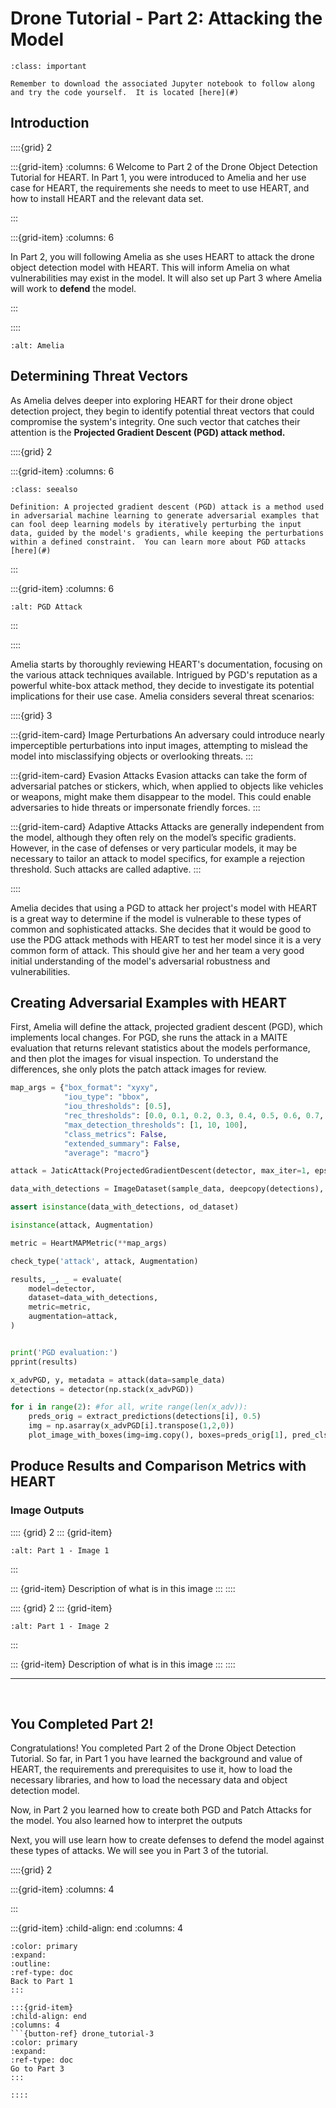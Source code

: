 Drone Tutorial - Part 2: Attacking the Model
============

```{admonition} Reminder: Download Notebook
:class: important

Remember to download the associated Jupyter notebook to follow along and try the code yourself.  It is located [here](#)
``` 

## Introduction

::::{grid} 2

:::{grid-item}
:columns: 6
Welcome to Part 2 of the Drone Object Detection Tutorial for HEART.  In Part 1, you were introduced to Amelia and her use case for HEART, the requirements she needs to meet to use HEART, and how to install HEART and the relevant data set.



:::

:::{grid-item}
:columns: 6


In Part 2, you will following Amelia as she uses HEART to attack the drone object detection model with HEART.  This will inform Amelia on what vulnerabilities may exist in the model.  It will also set up Part 3 where Amelia will work to **defend** the model.

:::

::::

```{image} /_static/tutorial-drone/neural-network-wide.jpg
:alt: Amelia
```

## Determining Threat Vectors

As Amelia delves deeper into exploring HEART for their drone object detection project, they begin to identify potential threat vectors that could compromise the system's integrity. One such vector that catches their attention is the **Projected Gradient Descent (PGD) attack method.**

::::{grid} 2

:::{grid-item}
:columns: 6
```{admonition} Projected Gradient Descent (PGD) Attack Method
:class: seealso

Definition: A projected gradient descent (PGD) attack is a method used in adversarial machine learning to generate adversarial examples that can fool deep learning models by iteratively perturbing the input data, guided by the model's gradients, while keeping the perturbations within a defined constraint.  You can learn more about PGD attacks [here](#)
```
:::

:::{grid-item}
:columns: 6

```{image} /_static/tutorial-drone/pgd-attack.png
:alt: PGD Attack
```

:::

::::




Amelia starts by thoroughly reviewing HEART's documentation, focusing on the various attack techniques available. Intrigued by PGD's reputation as a powerful white-box attack method, they decide to investigate its potential implications for their use case.  Amelia considers several threat scenarios:


::::{grid} 3

:::{grid-item-card} Image Perturbations
An adversary could introduce nearly imperceptible perturbations into input images, attempting to mislead the model into misclassifying objects or overlooking threats.
:::

:::{grid-item-card} Evasion Attacks
Evasion attacks can take the form of adversarial patches or stickers, which, when applied to objects like vehicles or weapons, might make them disappear to the model. This could enable adversaries to hide threats or impersonate friendly forces.
:::

:::{grid-item-card} Adaptive Attacks
Attacks are generally independent from the model, although they often rely on the model’s specific gradients. However, in the case of defenses or very particular models, it may be necessary to tailor an attack to model specifics, for example a rejection threshold. Such attacks are called adaptive.
:::

::::


Amelia decides that using a PGD to attack her project's model with HEART is a great way to determine if the model is vulnerable to these types of common and sophisticated attacks. She decides that it would be good to use the PDG attack methods with HEART to test her model since it is a very common form of attack.  This should give her and her team a very good initial understanding of the model's adversarial robustness and vulnerabilities.




## Creating Adversarial Examples with HEART

First, Amelia will define the attack, projected gradient descent (PGD), which implements local changes. For PGD, she runs the attack in a MAITE evaluation that returns relevant statistics about the models performance, and then plot the images for visual inspection. To understand the differences, she only plots the patch attack images for review.

```python
map_args = {"box_format": "xyxy",
            "iou_type": "bbox",
            "iou_thresholds": [0.5],
            "rec_thresholds": [0.0, 0.1, 0.2, 0.3, 0.4, 0.5, 0.6, 0.7, 0.8, 0.9, 1.0],
            "max_detection_thresholds": [1, 10, 100],
            "class_metrics": False,
            "extended_summary": False,
            "average": "macro"}

attack = JaticAttack(ProjectedGradientDescent(detector, max_iter=1, eps_step=0.01, eps=0.03, targeted=False, verbose=False), norm=2)

data_with_detections = ImageDataset(sample_data, deepcopy(detections), threshold=0.9)

assert isinstance(data_with_detections, od_dataset)

isinstance(attack, Augmentation)

metric = HeartMAPMetric(**map_args)

check_type('attack', attack, Augmentation)

results, _, _ = evaluate(
    model=detector, 
    dataset=data_with_detections,
    metric=metric,
    augmentation=attack,
)


print('PGD evaluation:')
pprint(results)
```
<!-- 
```
0%|          | 0/5 [00:00<?, ?it/s]

PGD evaluation:
{'classes': tensor([ 1,  2,  3,  4,  6,  7,  8,  9, 10, 14, 15, 27, 28, 56, 64], dtype=torch.int32),
 'map': tensor(0.08463),
 'map_50': tensor(0.08463),
 'map_75': tensor(-1.),
 'map_large': tensor(-1.),
 'map_medium': tensor(0.15476),
 'map_per_class': tensor(-1.),
 'map_small': tensor(0.14274),
 'mar_1': tensor(0.03261),
 'mar_10': tensor(0.13354),
 'mar_100': tensor(0.19876),
 'mar_100_per_class': tensor(-1.),
 'mar_large': tensor(-1.),
 'mar_medium': tensor(0.26923),
 'mar_small': tensor(0.31429)}
``` -->

```python
x_advPGD, y, metadata = attack(data=sample_data)
detections = detector(np.stack(x_advPGD))

for i in range(2): #for all, write range(len(x_adv)):
    preds_orig = extract_predictions(detections[i], 0.5)
    img = np.asarray(x_advPGD[i].transpose(1,2,0))
    plot_image_with_boxes(img=img.copy(), boxes=preds_orig[1], pred_cls=preds_orig[0], title="Detections")
```
## Produce Results and Comparison Metrics with HEART

### Image Outputs

:::: {grid} 2
::: {grid-item} 
```{image} /_static/tutorial-drone/dt-p2-1.png
:alt: Part 1 - Image 1
```
:::

::: {grid-item}
Description of what is in this image
:::
::::

:::: {grid} 2
::: {grid-item} 
```{image} /_static/tutorial-drone/dt-p2-2.png
:alt: Part 1 - Image 2
```
:::

::: {grid-item}
Description of what is in this image
:::
::::

<hr style="margin-bottom:60px;">

## You Completed Part 2!

Congratulations!  You completed Part 2 of the Drone Object Detection Tutorial.  So far, in Part 1 you have learned the background and value of HEART, the requirements and prerequisites to use it, how to load the necessary libraries, and how to load the necessary data and object detection model.

Now, in Part 2 you learned how to create both PGD and Patch Attacks for the model.  You also learned how to interpret the outputs

Next, you will use learn how to create defenses to defend the model against these types of attacks.  We will see you in Part 3 of the tutorial.

::::{grid} 2

:::{grid-item}
:columns: 4

:::

:::{grid-item}
:child-align: end
:columns: 4
```{button-ref} drone_tutorial-1
:color: primary
:expand:
:outline:
:ref-type: doc
Back to Part 1
:::

:::{grid-item}
:child-align: end
:columns: 4
```{button-ref} drone_tutorial-3
:color: primary
:expand:
:ref-type: doc
Go to Part 3
:::

::::